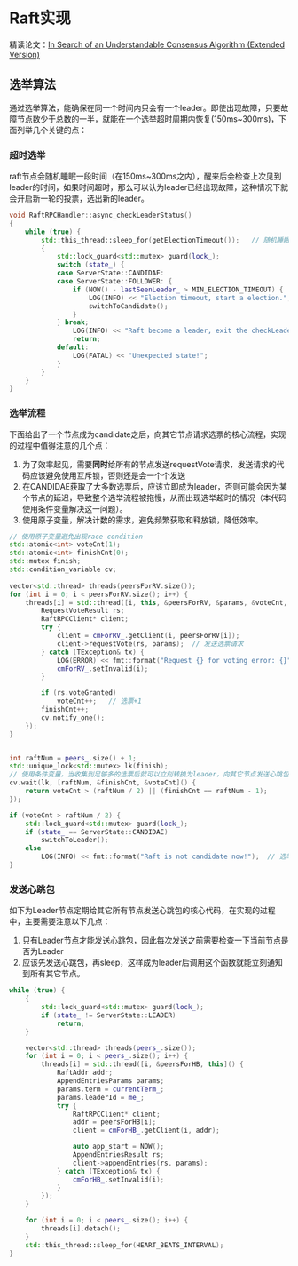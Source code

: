 # Raft实现

精读论文：[In Search of an Understandable Consensus Algorithm (Extended Version)](https://pages.cs.wisc.edu/~remzi/Classes/739/Spring2004/Papers/raft.pdf)

## 选举算法

通过选举算法，能确保在同一个时间内只会有一个leader。即使出现故障，只要故障节点数少于总数的一半，就能在一个选举超时周期内恢复(150ms~300ms)，下面列举几个关键的点：

### 超时选举

raft节点会随机睡眠一段时间（在150ms~300ms之内），醒来后会检查上次见到leader的时间，如果时间超时，那么可以认为leader已经出现故障，这种情况下就会开启新一轮的投票，选出新的leader。

```c++
void RaftRPCHandler::async_checkLeaderStatus()
{
    while (true) {
        std::this_thread::sleep_for(getElectionTimeout());   // 随机睡眠一段时间
        {
            std::lock_guard<std::mutex> guard(lock_);
            switch (state_) {
            case ServerState::CANDIDAE:
            case ServerState::FOLLOWER: {
                if (NOW() - lastSeenLeader_ > MIN_ELECTION_TIMEOUT) {       // 超时选举
                    LOG(INFO) << "Election timeout, start a election.";
                    switchToCandidate();
                }
            } break;
                LOG(INFO) << "Raft become a leader, exit the checkLeaderStatus thread!";
                return;
            default:
                LOG(FATAL) << "Unexpected state!";
            }
        }
    }
}
```



### 选举流程

下面给出了一个节点成为candidate之后，向其它节点请求选票的核心流程，实现的过程中值得注意的几个点：

1. 为了效率起见，需要**同时**给所有的节点发送requestVote请求，发送请求的代码应该避免使用互斥锁，否则还是会一个个发送
2. 在CANDIDAE获取了大多数选票后，应该立即成为leader，否则可能会因为某个节点的延迟，导致整个选举流程被拖慢，从而出现选举超时的情况（本代码使用条件变量解决这一问题）。
3. 使用原子变量，解决计数的需求，避免频繁获取和释放锁，降低效率。

```c++
// 使用原子变量避免出现race condition
std::atomic<int> voteCnt(1);
std::atomic<int> finishCnt(0);
std::mutex finish;
std::condition_variable cv;
  
vector<std::thread> threads(peersForRV.size());
for (int i = 0; i < peersForRV.size(); i++) {
    threads[i] = std::thread([i, this, &peersForRV, &params, &voteCnt, &finishCnt, &cv]() {
        RequestVoteResult rs;
        RaftRPCClient* client;
        try {
            client = cmForRV_.getClient(i, peersForRV[i]);
            client->requestVote(rs, params);  // 发送选票请求
        } catch (TException& tx) {
            LOG(ERROR) << fmt::format("Request {} for voting error: {}", to_string(peersForRV[i]), tx.what());
            cmForRV_.setInvalid(i);
        }

        if (rs.voteGranted)
            voteCnt++;   // 选票+1
        finishCnt++;
        cv.notify_one();
    });
}


int raftNum = peers_.size() + 1;
std::unique_lock<std::mutex> lk(finish);
// 使用条件变量，当收集到足够多的选票后就可以立刻转换为leader，向其它节点发送心跳包，阻止其它节点发起下一轮选举
cv.wait(lk, [raftNum, &finishCnt, &voteCnt]() {
    return voteCnt > (raftNum / 2) || (finishCnt == raftNum - 1);
});

if (voteCnt > raftNum / 2) {
    std::lock_guard<std::mutex> guard(lock_);
    if (state_ == ServerState::CANDIDAE)
        switchToLeader();
    else
        LOG(INFO) << fmt::format("Raft is not candidate now!");  // 选举过程中可能会出现更高任期的leader，此时应该放弃选举
}
```



### 发送心跳包

如下为Leader节点定期给其它所有节点发送心跳包的核心代码，在实现的过程中，主要需要注意以下几点：

1. 只有Leader节点才能发送心跳包，因此每次发送之前需要检查一下当前节点是否为Leader
2. 应该先发送心跳包，再sleep，这样成为leader后调用这个函数就能立刻通知到所有其它节点。

```c++
while (true) {
    {
        std::lock_guard<std::mutex> guard(lock_);
        if (state_ != ServerState::LEADER)
            return;
    }

    vector<std::thread> threads(peers_.size());
    for (int i = 0; i < peers_.size(); i++) {
        threads[i] = std::thread([i, &peersForHB, this]() {
            RaftAddr addr;
            AppendEntriesParams params;
            params.term = currentTerm_;
            params.leaderId = me_;
            try {
                RaftRPCClient* client;
                addr = peersForHB[i];
                client = cmForHB_.getClient(i, addr);

                auto app_start = NOW();
                AppendEntriesResult rs;
                client->appendEntries(rs, params);
            } catch (TException& tx) {
                cmForHB_.setInvalid(i);
            }
        });
    }

    for (int i = 0; i < peers_.size(); i++) {
        threads[i].detach();
    }
    std::this_thread::sleep_for(HEART_BEATS_INTERVAL);
}

```

